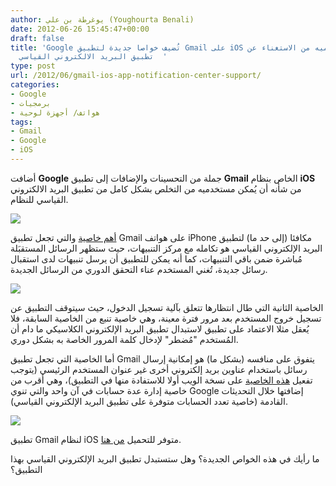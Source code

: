 ```yaml
---
author: يوغرطة بن علي (Youghourta Benali)
date: 2012-06-26 15:45:47+00:00
draft: false
title: 'Google تُضيف خواصا جديدة لتطبيق Gmail على iOS تمكن مستخدميه من الاستغناء عن
  تطبيق البريد الالكتروني القياسي  '
type: post
url: /2012/06/gmail-ios-app-notification-center-support/
categories:
- Google
- برمجيات
- هواتف/ أجهزة لوحية
tags:
- Gmail
- Google
- iOS
---
```


أضافت **Google** جملة من التحسينات والإضافات إلى تطبيق **Gmail** الخاص بنظام **iOS** من شأنه أن يُمكن مستخدميه من التخلص بشكل كامل من تطبيق البريد الالكتروني القياسي للنظام.




[![](http://www.it-scoop.com/wp-content/uploads/2012/06/gmail-ios-app.jpg)
](http://www.it-scoop.com/wp-content/uploads/2012/06/gmail-ios-app.jpg)




[أهم خاصية](http://gmailblog.blogspot.com/2012/06/notification-center-support-for-gmail.html) والتي تجعل تطبيق Gmail على هواتف iPhone مكافئا (إلى حد ما) لتطبيق البريد الإلكتروني القياسي هو تكامله مع مركز التنبيهات، حيث ستظهر الرسائل المستقبَلة مُباشرة ضمن باقي التنبيهات، كما أنه يمكن للتطبيق أن يرسل تنبيهات لدى استقبال رسائل جديدة، تُغني المستخدم عناء التحقق الدوري من الرسائل الجديدة.




[![](http://www.it-scoop.com/wp-content/uploads/2012/06/gmail-ios-app-notification-center.jpg)
](http://www.it-scoop.com/wp-content/uploads/2012/06/gmail-ios-app-notification-center.jpg)




الخاصية الثانية التي طال انتظارها تتعلق بآلية تسجيل الدخول، حيث سيتوقف التطبيق عن تسجيل خروج المستخدم بعد مرور فترة معينة، وهي خاصية تنبع من الخاصية السابقة، فلا يُعقل مثلا الاعتماد على تطبيق لاستبدال تطبيق البريد الإلكتروني الكلاسيكي ما دام أن المُستخدم "مُضطر" لإدخال كلمة المرور الخاصة به بشكل دوري.




أما الخاصية التي تجعل تطبيق Gmail يتفوق على منافسه (بشكل ما) هو إمكانية إرسال رسائل باستخدام عناوين بريد إلكتروني أخرى غير عنوان المستخدم الرئيسي (يتوجب تفعيل [هذه الخاصية](http://support.google.com/mail/bin/answer.py?hl=en&answer=22370) على نسخة الويب أولا للاستفادة منها في التطبيق)، وهي أقرب من خاصية إدارة عدة حسابات في آن واحد والتي تنوي Google إضافتها خلال التحديثات القادمة (خاصية تعدد الحسابات متوفرة على تطبيق البريد الإلكتروني القياسي).




[![](http://www.it-scoop.com/wp-content/uploads/2012/06/gmail-app-ios-alternate-sender-addresses.png)
](http://www.it-scoop.com/wp-content/uploads/2012/06/gmail-app-ios-alternate-sender-addresses.png)




تطبيق Gmail لنظام iOS متوفر للتحميل [من هنا](http://itunes.apple.com/app/gmail/id422689480?mt=8).




ما رأيك في هذه الخواص الجديدة؟ وهل ستستبدل تطبيق البريد الإلكتروني القياسي بهذا التطبيق؟
